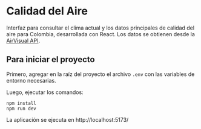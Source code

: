 # Calidad del Aire
Interfaz para consultar el clima actual y los datos principales de calidad del aire para Colombia, desarrollada con React. Los datos se obtienen desde la [AirVisual API](https://www.iqair.com/).

## Para iniciar el proyecto
Primero, agregar en la raíz del proyecto el archivo `.env` con las variables de entorno necesarias.

Luego, ejecutar los comandos:
```
npm install
npm run dev
```

La aplicación se ejecuta en http://localhost:5173/